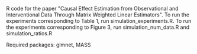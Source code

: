 

R code for the paper "Causal Effect Estimation from Observational and Interventional Data
Through Matrix Weighted Linear Estimators". To run the experiments corresponding to Table 1, run simulation_experiments.R. To run the experiments corresponding to Figure 3, run simulation_num_data.R and simulation_ratios.R

Required packages: glmnet, MASS
